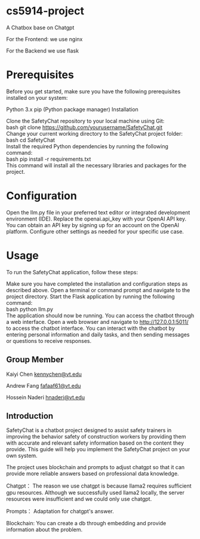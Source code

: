 # cs5914-project
A Chatbox base on Chatgpt

For the Frontend:
we use nginx

For the Backend
we use flask

# Prerequisites

Before you get started, make sure you have the following prerequisites installed on your system:

Python 3.x
pip (Python package manager)
Installation

Clone the SafetyChat repository to your local machine using Git: <br />
bash git clone https://github.com/yourusername/SafetyChat.git <br />
Change your current working directory to the SafetyChat project folder: <br />
bash cd SafetyChat <br />
Install the required Python dependencies by running the following command: <br />
bash pip install -r requirements.txt <br />
This command will install all the necessary libraries and packages for the project.

# Configuration

Open the llm.py file in your preferred text editor or integrated development environment (IDE).
Replace the openai.api_key with your OpenAI API key. You can obtain an API key by signing up for an account on the OpenAI platform.
Configure other settings as needed for your specific use case.

# Usage

To run the SafetyChat application, follow these steps:

Make sure you have completed the installation and configuration steps as described above.
Open a terminal or command prompt and navigate to the project directory.
Start the Flask application by running the following command: <br />
bash python llm.py <br />
The application should now be running. You can access the chatbot through a web interface.
Open a web browser and navigate to http://127.0.0.1:5011/ to access the chatbot interface.
You can interact with the chatbot by entering personal information and daily tasks, and then sending messages or questions to receive responses.

## Group Member
Kaiyi Chen kennychen@vt.edu

Andrew Fang fafaaf61@vt.edu

Hossein Naderi hnaderi@vt.edu

## Introduction
SafetyChat is a chatbot project designed to assist safety trainers in improving the behavior safety of construction workers by providing them with accurate and relevant safety information based on the content they provide. This guide will help you implement the SafetyChat project on your own system.

The project uses blockchain and prompts to adjust chatgpt so that it can provide more reliable answers based on professional data knowledge.

Chatgpt：
The reason we use chatgpt is because llama2 requires sufficient gpu resources. Although we successfully used llama2 locally, the server resources were insufficient and we could only use chatgpt.

Prompts：
Adaptation for chatgpt's answer.

Blockchain:
You can create a db through embedding and provide information about the problem.
